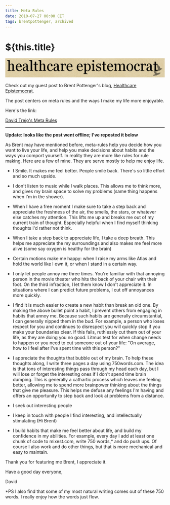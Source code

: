 ```yaml
---
title: Meta Rules
date: 2010-07-27 00:00 CET
tags: brentpottenger, archived
---
```

# ${this.title}

![healthcare epistemocrat](./images/12754556-healthcare_epistemocrat.png)

<p>Check out my guest post to Brent Pottenger's blog, <a href="http://epistemocrat.blogspot.com/" target="_blank">Healthcare Epistemocrat</a>.</p>
<p>The post centers on meta rules and the ways I make my life more enjoyable.</p>
<p>Here's the link:</p>
<p><a href="http://epistemocrat.blogspot.com/2010/07/david-trejos-m1n1-meta-rules.html" target="_blank">David Trejo's Meta Rules</a></p>

---

**Update: looks like the post went offline; I've reposted it below**

As Brent may have mentioned before, meta-rules help you decide how you want to live your life, and help you make decisions about habits and the ways you comport yourself. In reality they are more like rules for rule making. Here are a few of mine. They are serve mostly to help me enjoy life.

- I Smile. It makes me feel better. People smile back.  There's so little effort and so much upside.

- I don't listen to music while I walk places. This allows me to think more, and gives my brain space to solve my problems (same thing happens when I'm in the shower).

- When I have a free moment I make sure to take a step back and appreciate the freshness of the air, the smells, the stars, or whatever else catches my attention. This lifts me up and breaks me out of my current train of thought. Especially helpful when I find myself thinking thoughts I'd rather not think.

- When I take a step back to appreciate life, I take a deep breath. This helps me appreciate the my surroundings and also makes me feel more alive (some say oxygen is healthy for the brain)

- Certain motions make me happy: when I raise my arms like Atlas and hold the world like I own it, or when I stand in a certain way.

- I only let people annoy me three times. You're familiar with that annoying person in the movie theater who hits the back of your chair with their foot. On the third infraction, I let them know I don't appreciate it. In situations where I can predict future problems, I cut off annoyances more quickly.

- I find it is much easier to create a new habit than break an old one. By making the above bullet point a habit, I prevent others from engaging in habits that annoy me. Because such habits are generally circumstantial, I can generally nipped them in the bud. For example, a person who loses respect for you and continues to disrespect you will quickly stop if you make your boundaries clear. If this fails, ruthlessly cut them out of your life, as they are doing you no good. Litmus test for when change needs to happen or you need to cut someone out of your life: "On average, how to I feel after I've spent time with this person?"

- I appreciate the thoughts that bubble out of my brain. To help these thoughts along, I write three pages a day using 750words.com. The idea is that tons of interesting things pass through my head each day, but I will lose or forget the interesting ones if I don't spend time brain dumping. This is generally a cathartic process which leaves me feeling better, allowing me to spend more brainpower thinking about the things that give me pleasure. This helps me defuse any feelings I'm having and offers an opportunity to step back and look at problems from a distance.

- I seek out interesting people

- I keep in touch with people I find interesting, and intellectually stimulating (Hi Brent)

- I build habits that make me feel better about life, and build my confidence in my abilities. For example, every day I add at least one chunk of code to mixest.com, write 750 words,* and do push ups. Of course I also work and do other things, but that is more mechanical and easy to maintain.

Thank you for featuring me Brent, I appreciate it.

Have a good day everyone,

David

*PS I also find that some of my most natural writing comes out of these 750 words. I really enjoy how the words just flow.
